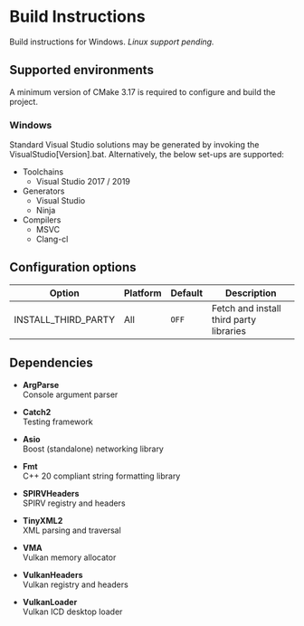 # Build Instructions

Build instructions for Windows. _Linux support pending._

## Supported environments

A minimum version of CMake 3.17 is required to configure and build the project.

### Windows

Standard Visual Studio solutions may be generated by invoking the VisualStudio[Version].bat. Alternatively,
the below set-ups are supported:

- Toolchains
    - Visual Studio 2017 / 2019
- Generators
  - Visual Studio
  - Ninja
- Compilers
  - MSVC
  - Clang-cl

## Configuration options

| Option | Platform | Default | Description |
| ------ | -------- |---------| ----------- |
| INSTALL_THIRD_PARTY | All | `OFF` | Fetch and install third party libraries |

## Dependencies

- **ArgParse** </br>
  Console argument parser

- **Catch2** </br>
  Testing framework

- **Asio** </br>
  Boost (standalone) networking library

- **Fmt** </br>
  C++ 20 compliant string formatting library

- **SPIRVHeaders** </br>
  SPIRV registry and headers

- **TinyXML2** </br>
  XML parsing and traversal

- **VMA** </br>
  Vulkan memory allocator

- **VulkanHeaders** </br>
  Vulkan registry and headers

- **VulkanLoader** </br>
  Vulkan ICD desktop loader
